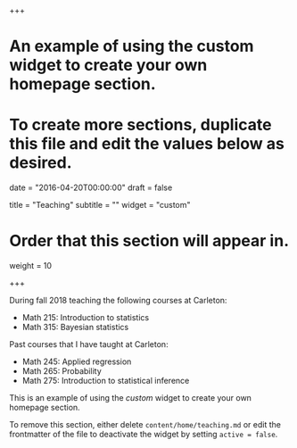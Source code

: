 +++
# An example of using the custom widget to create your own homepage section.
# To create more sections, duplicate this file and edit the values below as desired.

date = "2016-04-20T00:00:00"
draft = false

title = "Teaching"
subtitle = ""
widget = "custom"

# Order that this section will appear in.
weight = 10

+++

During fall 2018 teaching the following courses at Carleton:

- Math 215: Introduction to statistics
- Math 315: Bayesian statistics

Past courses that I have taught at Carleton:

- Math 245: Applied regression
- Math 265: Probability
- Math 275: Introduction to statistical inference

This is an example of using the *custom* widget to create your own homepage section.

To remove this section, either delete `content/home/teaching.md` or edit the frontmatter of the file to deactivate the widget by setting `active = false`.
